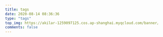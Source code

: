 ```yaml
---
title: tags
date: 2020-08-14 08:36:36
type: "tags"
top_img: https://akilar-1259097125.cos.ap-shanghai.myqcloud.com/banner/banner2.jpg
comments: false
---
```

